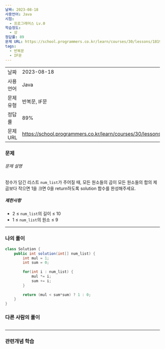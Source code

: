 ```yaml
---
날짜: 2023-08-18
사용언어: Java
시험:
  - 프로그래머스 Lv.0
학습정도:
  - 상
정답률: 89
문제 URL: https://school.programmers.co.kr/learn/courses/30/lessons/181929
tags:
  - 반복문
  - IF문
---
```

|           |                                                                  |
| --------- | ---------------------------------------------------------------- |
| 날짜      | 2023-08-18                                                       |
| 사용 언어 | Java                                                             |
| 문제 유형 | 반복문, IF문                                                     | 
| 정답률    | 89%                                                              |
| 문제 URL  | https://school.programmers.co.kr/learn/courses/30/lessons/181929 |

### 문제

###### 문제 설명

정수가 담긴 리스트 `num_list`가 주어질 때, 모든 원소들의 곱이 모든 원소들의 합의 제곱보다 작으면 1을 크면 0을 return하도록 solution 함수를 완성해주세요.

##### 제한사항

- 2 ≤ `num_list`의 길이 ≤ 10
- 1 ≤ `num_list`의 원소 ≤ 9

---

### 나의 풀이

```java
class Solution {
    public int solution(int[] num_list) {
        int mul = 1;
        int sum = 0;
        
        for(int i : num_list) {
            mul *= i;
            sum += i;
        }
        
        return (mul < sum*sum) ? 1 : 0;
    }
}
```

### 다른 사람의 풀이

```java

```

---
### 관련개념 학습
